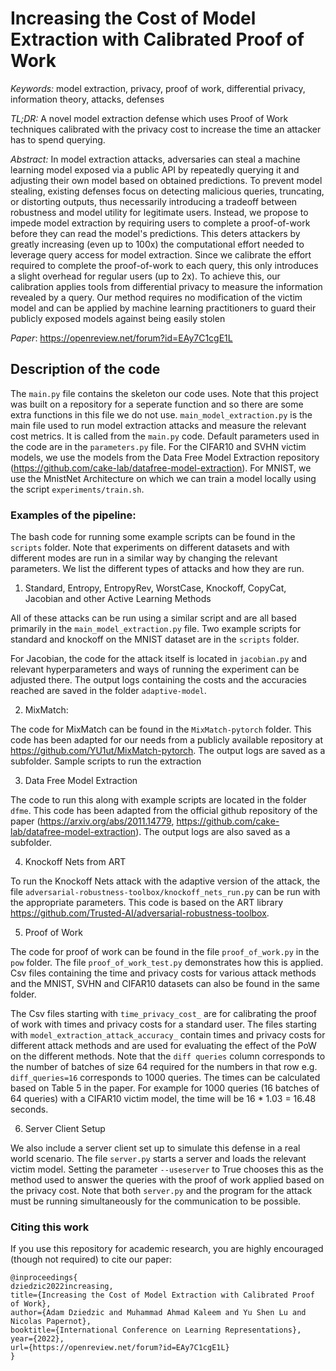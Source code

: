# Increasing the Cost of Model Extraction with Calibrated Proof of Work

*Keywords:* model extraction, privacy, proof of work, differential privacy,
information theory, attacks, defenses

*TL;DR:* A novel model extraction defense which uses Proof of Work techniques calibrated with the privacy cost to increase the time an attacker has to spend querying.

*Abstract:* In model extraction attacks, adversaries can steal a machine learning model exposed via a public API by repeatedly querying it and adjusting their own model based on obtained predictions. To prevent model stealing, existing defenses focus on detecting malicious queries, truncating, or distorting outputs, thus necessarily introducing a tradeoff between robustness and model utility for legitimate users. Instead, we propose to impede model extraction by requiring users to complete a proof-of-work before they can read the model's predictions. This deters attackers by greatly increasing (even up to 100x) the computational effort needed to leverage query access for model extraction. Since we calibrate the effort required to complete the proof-of-work to each query, this only introduces a slight overhead for regular users (up to 2x). To achieve this, our calibration applies tools from differential privacy to measure the information revealed by a query. Our method requires no modification of the victim model and can be applied by machine learning practitioners to guard their publicly exposed models against being easily stolen

*Paper*: https://openreview.net/forum?id=EAy7C1cgE1L

## Description of the code

The `main.py` file contains the skeleton our code uses. Note that this project was built on a repository for a seperate function and so there are some extra functions in this file we do not use. `main_model_extraction.py` is the main file used to run model extraction attacks and measure the relevant cost metrics. It is called from the `main.py` code. Default parameters used in the code
are in the `parameters.py` file. For the CIFAR10 and SVHN victim models, we use the models from the Data Free Model Extraction repository (https://github.com/cake-lab/datafree-model-extraction). For MNIST, we use the MnistNet Architecture on which we can train a model locally using the script `experiments/train.sh`.  

### Examples of the pipeline:

The bash code for running some example scripts can be found in the `scripts` folder. Note that experiments on different datasets 
and with different modes are run in a similar way by changing the relevant parameters. We list the different types of attacks and how 
they are run. 

1. Standard, Entropy, EntropyRev, WorstCase, Knockoff, CopyCat, Jacobian and other Active Learning Methods

All of these attacks can be run using a similar script and are all based primarily in the 
`main_model_extraction.py` file. Two example scripts for standard and knockoff on the MNIST dataset are in the `scripts` folder. 

For Jacobian, the code for the attack itself is located in `jacobian.py` and relevant hyperparameters and ways of running the experiment can be adjusted there.
The output logs containing the costs and the accuracies reached are saved in the folder `adaptive-model`.

2. MixMatch:

The code for MixMatch can be found in the `MixMatch-pytorch` folder. This code has been adapted for our needs from a publicly available repository at https://github.com/YU1ut/MixMatch-pytorch. The output logs are saved as a subfolder. Sample scripts to run the extraction   



3. Data Free Model Extraction

The code to run this along with example scripts are located in the folder `dfme`. This code has been adapted from the official github repository of the paper (https://arxiv.org/abs/2011.14779, https://github.com/cake-lab/datafree-model-extraction). 
The output logs are also saved as a subfolder. 


4. Knockoff Nets from ART 

To run the Knockoff Nets attack with the adaptive version of the attack, the file `adversarial-robustness-toolbox/knockoff_nets_run.py` can be run with the appropriate parameters. This code is based on the ART library https://github.com/Trusted-AI/adversarial-robustness-toolbox.  
   
5. Proof of Work

The code for proof of work can be found in the file `proof_of_work.py` in the `pow` folder. The file `proof_of_work_test.py` demonstrates how this is applied. Csv files containing the time and privacy costs for various attack methods and the MNIST, SVHN and CIFAR10 datasets can also be found in the same folder. 

The Csv files starting with `time_privacy_cost_` are for calibrating the proof of work with times and privacy costs for a standard user. The files starting with `model_extraction_attack_accuracy_` contain times and privacy costs for different attack methods and are used for evaluating the effect of the PoW on the different methods. Note that the `diff queries` column corresponds to the number of batches of size 64 required for the numbers in that row e.g. `diff_queries=16` corresponds to 1000 queries. The times can be calculated based on Table 5 in the paper. For example for 1000 queries (16 batches of 64 queries) with a CIFAR10 victim model, the time will be 16 * 1.03 = 16.48 seconds.        

6. Server Client Setup 

We also include a server client set up to simulate this defense in a real world scenario. The file `server.py` starts a server and loads the relevant victim model. Setting the parameter `--useserver` to True chooses this as the method used to answer the queries with the proof of work applied based on the privacy cost. 
Note that both `server.py` and the program for the attack must be running simultaneously for the communication to be possible. 


### Citing this work
If you use this repository for academic research, you are highly encouraged (though not required) to cite our paper:
```
@inproceedings{
dziedzic2022increasing,
title={Increasing the Cost of Model Extraction with Calibrated Proof of Work},
author={Adam Dziedzic and Muhammad Ahmad Kaleem and Yu Shen Lu and Nicolas Papernot},
booktitle={International Conference on Learning Representations},
year={2022},
url={https://openreview.net/forum?id=EAy7C1cgE1L}
}
```